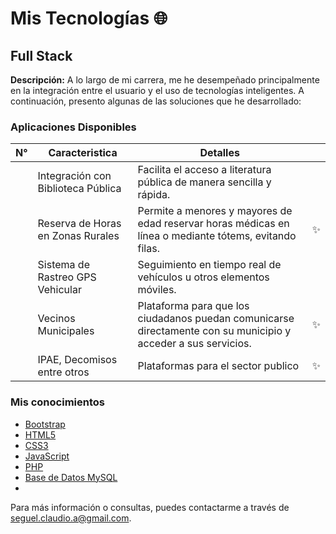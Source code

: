 # Mis Tecnologías 🌐
## Full Stack


**Descripción:**
A lo largo de mi carrera, me he desempeñado principalmente en la integración entre el usuario y el uso de tecnologías inteligentes. A continuación, presento algunas de las soluciones que he desarrollado:
 
### Aplicaciones Disponibles
|N°| Caracteristica | Detalles | | 
|--------- | --------- | --------- | --------- |
| | Integración con Biblioteca Pública | Facilita el acceso a literatura pública de manera sencilla y rápida. | |
| | Reserva de Horas en Zonas Rurales | Permite a menores y mayores de edad reservar horas médicas en línea o mediante tótems, evitando filas. | ✨ |
| | Sistema de Rastreo GPS Vehicular | Seguimiento en tiempo real de vehículos u otros elementos móviles. | |
| | Vecinos Municipales | Plataforma para que los ciudadanos puedan comunicarse directamente con su municipio y acceder a sus servicios. | ✨ |
| | IPAE, Decomisos entre otros | Plataformas para el sector publico | ✨ |



### Mis conocimientos
- [Bootstrap](https://getbootstrap.com/)
- [HTML5](https://html5.org/)
- [CSS3](https://www.w3.org/Style/CSS/)
- [JavaScript](https://www.javascript.com/)
- [PHP](https://www.php.net/)
- [Base de Datos MySQL](https://www.mysql.com/)
- 
Para más información o consultas, puedes contactarme a través de [seguel.claudio.a@gmail.com](mailto:seguel.claudio.a@gmail.com).
